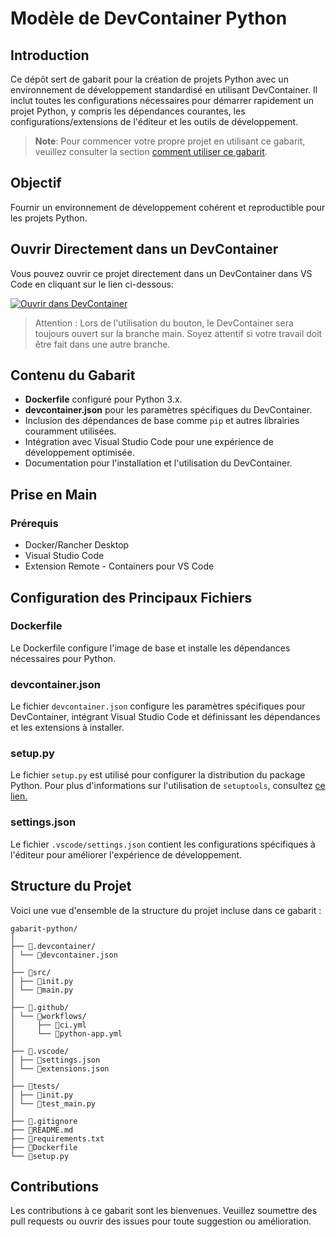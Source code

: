 # Modèle de DevContainer Python

## Introduction

Ce dépôt sert de gabarit pour la création de projets Python avec un environnement de développement standardisé en utilisant DevContainer. Il inclut toutes les configurations nécessaires pour démarrer rapidement un projet Python, y compris les dépendances courantes, les configurations/extensions de l'éditeur et les outils de développement.

> **Note**: Pour commencer votre propre projet en utilisant ce gabarit, veuillez consulter la section [comment utiliser ce gabarit](./docs/comment-utiliser-gabarit.md).

## Objectif

Fournir un environnement de développement cohérent et reproductible pour les projets Python.

## Ouvrir Directement dans un DevContainer

Vous pouvez ouvrir ce projet directement dans un DevContainer dans VS Code en cliquant sur le lien ci-dessous:

[![Ouvrir dans DevContainer](https://img.shields.io/static/v1?label=Open%20in%20Dev%20%20Container&message=Open&color=blue&logo=visualstudiocode)](https://vscode.dev/redirect?url=vscode://ms-vscode-remote.remote-containers/cloneInVolume?url=https://github.com/thalleslimasys/mcc-dashboard)

> Attention : Lors de l'utilisation du bouton, le DevContainer sera toujours ouvert sur la branche main. Soyez attentif si votre travail doit être fait dans une autre branche.

## Contenu du Gabarit

- **Dockerfile** configuré pour Python 3.x.
- **devcontainer.json** pour les paramètres spécifiques du DevContainer.
- Inclusion des dépendances de base comme `pip` et autres librairies couramment utilisées.
- Intégration avec Visual Studio Code pour une expérience de développement optimisée.
- Documentation pour l'installation et l'utilisation du DevContainer.

## Prise en Main

### Prérequis

- Docker/Rancher Desktop
- Visual Studio Code
- Extension Remote - Containers pour VS Code

## Configuration des Principaux Fichiers

### Dockerfile

Le Dockerfile configure l'image de base et installe les dépendances nécessaires pour Python.

### devcontainer.json

Le fichier `devcontainer.json` configure les paramètres spécifiques pour DevContainer, intégrant Visual Studio Code et définissant les dépendances et les extensions à installer.

### setup.py

Le fichier `setup.py` est utilisé pour configurer la distribution du package Python. Pour plus d'informations sur l'utilisation de `setuptools`, consultez
[ce lien.](https://setuptools.pypa.io/en/latest/userguide/quickstart.html)

### settings.json

Le fichier `.vscode/settings.json` contient les configurations spécifiques à l'éditeur pour améliorer l'expérience de développement.

## Structure du Projet

Voici une vue d'ensemble de la structure du projet incluse dans ce gabarit :

``` shell
gabarit-python/
│
├── 📁.devcontainer/
│ └── 📄devcontainer.json
│
├── 📁src/
│ ├── 📄init.py
│ └── 📄main.py
│
├── 📁.github/
│ └── 📁workflows/
│     ├── 📄ci.yml
│     └── 📄python-app.yml
│
├── 📁.vscode/
│ ├── 📄settings.json
│ └── 📄extensions.json
│
├── 📁tests/
│ ├── 📄init.py
│ └── 📄test_main.py
│
├── 📄.gitignore
├── 📄README.md
├── 📄requirements.txt
├── 📄Dockerfile
└── 📄setup.py
```

## Contributions

Les contributions à ce gabarit sont les bienvenues. Veuillez soumettre des pull requests ou ouvrir des issues pour toute suggestion ou amélioration.
